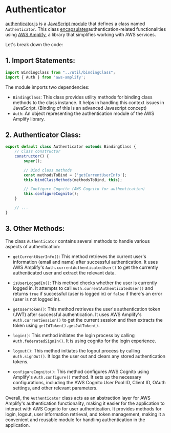 # Authenticator
[authenticator.js](./authenticator.js) is a [JavaScript module](https://developer.mozilla.org/en-US/docs/Web/JavaScript/Guide/Modules) that defines a class named `Authenticator`. This class [encapsulates](https://www.techtarget.com/searchnetworking/definition/encapsulation)authentication-related functionalities using [AWS Amplify](https://github.com/aws-amplify/amplify-js#aws-amplify-is-a-javascript-library-for-frontend-and-mobile-developers-building-cloud-enabled-applications), a library that simplifies working with AWS services.

Let's break down the code:

## 1. Import Statements:
```javascript
import BindingClass from "../util/bindingClass";
import { Auth } from 'aws-amplify';
```
The module imports two dependencies:
- `BindingClass`: This class provides utility methods for binding class methods to the class instance. It helps in handling this context issues in JavaScript. (Binding of this is an advanced Javascript concept)
- `Auth`: An object representing the authentication module of the AWS Amplify library.

## 2. Authenticator Class:
```javascript
export default class Authenticator extends BindingClass {
    // Class constructor
    constructor() {
        super();

        // Bind class methods
        const methodsToBind = ['getCurrentUserInfo'];
        this.bindClassMethods(methodsToBind, this);

        // Configure Cognito (AWS Cognito for authentication)
        this.configureCognito();
    }

    // ...
}
```

## 3. Other Methods:
The class `Authenticator` contains several methods to handle various aspects of authentication:

- `getCurrentUserInfo()`: This method retrieves the current user's information (email and name) after successful authentication. It uses AWS Amplify's `Auth.currentAuthenticatedUser()` to get the currently authenticated user and extract the relevant data.

- `isUserLoggedIn()`: This method checks whether the user is currently logged in. It attempts to call `Auth.currentAuthenticatedUser()` and returns `true` if successful (user is logged in) or `false` if there's an error (user is not logged in).

- `getUserToken()`: This method retrieves the user's authentication token (JWT) after successful authentication. It uses AWS Amplify's `Auth.currentSession()` to get the current session and then extracts the token using `getIdToken().getJwtToken()`.

- `login()`: This method initiates the login process by calling `Auth.federatedSignIn()`. It is using cognito for the login experience.

- `logout()`: This method initiates the logout process by calling `Auth.signOut()`. It logs the user out and clears any stored authentication tokens.

- `configureCognito()`: This method configures AWS Cognito using Amplify's `Auth.configure()` method. It sets up the necessary configurations, including the AWS Cognito User Pool ID, Client ID, OAuth settings, and other relevant parameters.

Overall, the `Authenticator` class acts as an abstraction layer for AWS Amplify's authentication functionality, making it easier for the application to interact with AWS Cognito for user authentication. It provides methods for login, logout, user information retrieval, and token management, making it a convenient and reusable module for handling authentication in the application.
